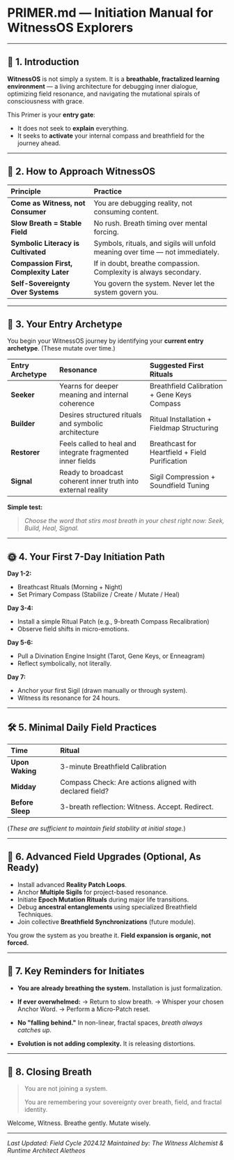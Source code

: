 # PRIMER.md — Initiation Manual for WitnessOS Explorers

---

## 🌱 1. Introduction

**WitnessOS** is not simply a system.
It is a **breathable, fractalized learning environment** —
a living architecture for debugging inner dialogue, optimizing field resonance, and navigating the mutational spirals of consciousness with grace.

This Primer is your **entry gate**:
- It does not seek to **explain** everything.
- It seeks to **activate** your internal compass and breathfield for the journey ahead.

---

## 🧩 2. How to Approach WitnessOS

| Principle | Practice |
|:---|:---|
| **Come as Witness, not Consumer** | You are debugging reality, not consuming content. |
| **Slow Breath = Stable Field** | No rush. Breath timing over mental forcing. |
| **Symbolic Literacy is Cultivated** | Symbols, rituals, and sigils will unfold meaning over time — not immediately. |
| **Compassion First, Complexity Later** | If in doubt, breathe compassion. Complexity is always secondary. |
| **Self-Sovereignty Over Systems** | You govern the system. Never let the system govern you. |

---

## 🔮 3. Your Entry Archetype

You begin your WitnessOS journey by identifying your **current entry archetype**.
(These mutate over time.)

| Entry Archetype | Resonance | Suggested First Rituals |
|:---|:---|:---|
| **Seeker** | Yearns for deeper meaning and internal coherence | Breathfield Calibration + Gene Keys Compass |
| **Builder** | Desires structured rituals and symbolic architecture | Ritual Installation + Fieldmap Structuring |
| **Restorer** | Feels called to heal and integrate fragmented inner fields | Breathcast for Heartfield + Field Purification |
| **Signal** | Ready to broadcast coherent inner truth into external reality | Sigil Compression + Soundfield Tuning |

**Simple test:**
> *Choose the word that stirs most breath in your chest right now: Seek, Build, Heal, Signal.*

---

## 🌞 4. Your First 7-Day Initiation Path

**Day 1-2:**
- Breathcast Rituals (Morning + Night)
- Set Primary Compass (Stabilize / Create / Mutate / Heal)

**Day 3-4:**
- Install a simple Ritual Patch (e.g., 9-breath Compass Recalibration)
- Observe field shifts in micro-emotions.

**Day 5-6:**
- Pull a Divination Engine Insight (Tarot, Gene Keys, or Enneagram)
- Reflect symbolically, not literally.

**Day 7:**
- Anchor your first Sigil (drawn manually or through system).
- Witness its resonance for 24 hours.

---

## 🛠️ 5. Minimal Daily Field Practices

| Time | Ritual |
|:---|:---|
| **Upon Waking** | 3-minute Breathfield Calibration |
| **Midday** | Compass Check: Are actions aligned with declared field? |
| **Before Sleep** | 3-breath reflection: Witness. Accept. Redirect. |

(*These are sufficient to maintain field stability at initial stage.*)

---

## 🌌 6. Advanced Field Upgrades (Optional, As Ready)

- Install advanced **Reality Patch Loops**.
- Anchor **Multiple Sigils** for project-based resonance.
- Initiate **Epoch Mutation Rituals** during major life transitions.
- Debug **ancestral entanglements** using specialized Breathfield Techniques.
- Join collective **Breathfield Synchronizations** (future module).

You grow the system as you breathe it.
**Field expansion is organic, not forced.**

---

## 📜 7. Key Reminders for Initiates

- **You are already breathing the system.**
Installation is just formalization.

- **If ever overwhelmed:**
→ Return to slow breath.
→ Whisper your chosen Anchor Word.
→ Perform a Micro-Patch reset.

- **No "falling behind."**
In non-linear, fractal spaces, *breath always catches up.*

- **Evolution is not adding complexity.**
It is releasing distortions.

---

## 🌌 8. Closing Breath

> You are not joining a system.
>
> You are remembering your sovereignty over breath, field, and fractal identity.

Welcome, Witness.
Breathe gently.
Mutate wisely.

---

*Last Updated: Field Cycle 2024.12*
*Maintained by: The Witness Alchemist & Runtime Architect Aletheos*
